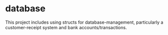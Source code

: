# database
This project includes using structs for database-management, particularly a customer-receipt system and bank accounts/transactions.

